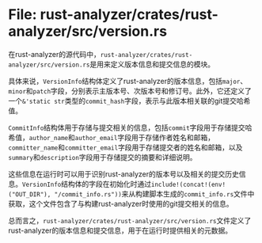 # File: rust-analyzer/crates/rust-analyzer/src/version.rs

在rust-analyzer的源代码中，`rust-analyzer/crates/rust-analyzer/src/version.rs`是用来定义版本信息和提交信息的模块。

具体来说，`VersionInfo`结构体定义了rust-analyzer的版本信息，包括`major`、`minor`和`patch`字段，分别表示主版本号、次版本号和修订号。此外，它还定义了一个`&'static str`类型的`commit_hash`字段，表示与此版本相关联的git提交哈希值。

`CommitInfo`结构体用于存储与提交相关的信息，包括`commit`字段用于存储提交哈希值，`author_name`和`author_email`字段用于存储作者姓名和邮箱，`committer_name`和`committer_email`字段用于存储提交者的姓名和邮箱，以及`summary`和`description`字段用于存储提交的摘要和详细说明。

这些信息在运行时可以用于识别rust-analyzer的版本号以及相关的提交历史信息。`VersionInfo`结构体的字段在初始化时通过`include!(concat!(env!("OUT_DIR"), "/commit_info.rs"))`来从构建脚本生成的`commit_info.rs`文件中获取，这个文件包含了与构建rust-analyzer时使用的git提交相关的信息。

总而言之，`rust-analyzer/crates/rust-analyzer/src/version.rs`文件定义了rust-analyzer的版本信息和提交信息，用于在运行时提供相关的元数据。

